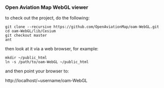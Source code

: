 ### Open Aviation Map WebGL viewer ###

to check out the project, do the following:

```
git clone --recursive https://github.com/OpenAviationMap/oam-WebGL.git
cd oam-WebGL/lib/Cesium
git checkout master
ant
```

then look at it via a web browser, for example:

```
mkdir ~/public_html
ln -s /path/to/oam-WebGL ~/public_html
```

and then point your browser to:

http://localhost/~username/oam-WebGL

